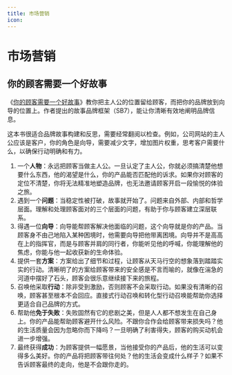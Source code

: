 ```yaml
---
title: 市场营销
icon: 
---
```


# 市场营销

## 你的顾客需要一个好故事

《[你的顾客需要一个好故事](https://book.douban.com/subject/30242424/)》教你把主人公的位置留给顾客，而把你的品牌放到向导的位置上。作者提出的故事品牌框架（SB7），能让你清晰有效地阐明品牌信息。

这本书很适合品牌故事构建和反思，需要经常翻阅以检查。例如，公司网站的主人公应该是客户，你的角色是向导，需要减少文字，增加图片权重，思考客户需要什么，以确保行动明确和有力。

1. 一个**人物**：永远把顾客当做主人公。一旦认定了主人公，你就必须搞清楚他想要什么东西，他的渴望是什么，你的产品能否匹配他的诉求。如果你对顾客的定位不清楚，你将无法精准地塑造品牌，也无法邀请顾客开启一段愉悦的体验之旅。
2. 遇到一个**问题**：当稳定性被打破，故事就开始了。问题来自外部、内部和哲学层面。理解和处理顾客面对的三个层面的问题，有助于你与顾客建立深层联系。
3. 得遇一位**向导**：向导能帮顾客解决他面临的问题，这个向导就是你的产品。当顾客身不由己地陷入某种困境时，他需要向导把他带离困境。向导并不是高高在上的指挥官，而是与顾客并肩的同行者，你能听见他的呼喊，你能理解他的焦虑，你能与他一起收获新的生命体验。
4. 提供一套**方案**：方案给出了细节和过程，让顾客从天马行空的想象落到踏踏实实的行动。清晰明了的方案给顾客带来的安全感是不言而喻的，就像在湍急的河道中摆好了石头，顾客会很乐意继续接下来的旅程。
5. 召唤他采取**行动**：除非受到激励，否则顾客不会采取行动。如果没有清晰的召唤，顾客甚至根本不会回应。直接式行动召唤和转化型行动召唤能帮助你选择更适合自己品牌的方式。
6. 帮助他**免于失败**：失败固然有它的悲剧之美，但是人人都不想发生在自己身上。你的产品能帮助顾客避开什么风险。不跟你合作会给顾客带来损失吗？他的生活质量会因为忽略你而下降吗？一旦明确了利害得失，顾客的购买动机会进一步增强。
7. 最终获得**成功**：为顾客提供一幅愿景，当他接受你的产品后，他的生活可以变得多么美好。你的产品将把顾客带往何处？他的生活会变成什么样子？如果不告诉顾客最终的走向，他是不会跟你走的。
